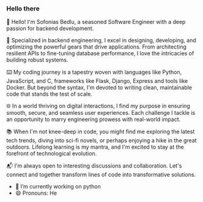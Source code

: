 ### Hello there
👋 Hello! I'm Sofonias Bedlu, a seasoned Software Engineer with a deep passion for backend development.

🚀 Specialized in backend engineering, I excel in designing, developing, and optimizing the powerful gears that drive applications. From architecting resilient APIs to fine-tuning database performance, I love the intricacies of building robust systems.

⌨️ My coding journey is a tapestry woven with languages like Python, JavaScript, and C, frameworks like Flask, Django, Express and tools like Docker. But beyond the syntax, I'm devoted to writing clean, maintainable code that stands the test of scale.

🌐 In a world thriving on digital interactions, I find my purpose in ensuring smooth, secure, and seamless user experiences. Each challenge I tackle is an opportunity to marry engineering prowess with real-world impact.

📚 When I'm not knee-deep in code, you might find me exploring the latest tech trends, diving into sci-fi novels, or perhaps enjoying a hike in the great outdoors. Lifelong learning is my mantra, and I'm excited to stay at the forefront of technological evolution.

📬 I'm always open to interesting discussions and collaboration. Let's connect and together transform lines of code into transformative solutions.

<!--
**sofibedlu/sofibedlu** is a ✨ _special_ ✨ repository because its `README.md` (this file) appears on your GitHub profile.

Here are some ideas to get you started:

-->

- 🔭 I’m currently working on python
- 😄 Pronouns: He


